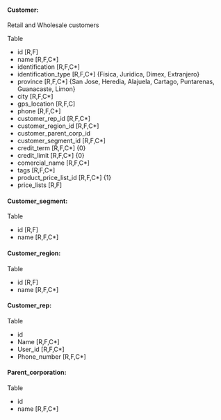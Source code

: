 #### Customer:

Retail and Wholesale customers

Table

- id [R,F]
- name [R,F,C*]
- identification [R,F,C*]
- identification_type [R,F,C*] {Fisica, Juridica, Dimex, Extranjero}
- province [R,F,C*] {San Jose, Heredia, Alajuela, Cartago, Puntarenas, Guanacaste, Limon}
- city [R,F,C*]
- gps_location [R,F,C]
- phone [R,F,C*]
- customer_rep_id [R,F,C*]
- customer_region_id [R,F,C*]
- customer_parent_corp_id
- customer_segment_id [R,F,C*]
- credit_term [R,F,C*] {0}
- credit_limit [R,F,C*] {0}
- comercial_name [R,F,C*]
- tags [R,F,C*]
- product_price_list_id [R,F,C*] {1}
- price_lists [R,F]

#### Customer_segment:

Table

- id [R,F]
- name [R,F,C*]

#### Customer_region:

Table

- id [R,F]
- name [R,F,C*]

#### Customer_rep:

Table

- id
- Name [R,F,C*]
- User_id [R,F,C*]
- Phone_number [R,F,C*]

#### Parent_corporation:

Table

- id
- name [R,F,C*]
